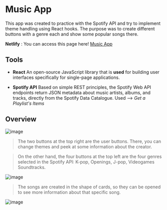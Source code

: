 # Music App

This app was created to practice with the Spotify API and try to implement theme handling using React hooks.
The purpose was to create different buttons with a genre each and show some popular songs there.

**Netlify** : You can access this page here! [Music App](https://isasmusicapp.netlify.app/)

## Tools

- **React** 
 An open-source JavaScript library that is **used** for building user interfaces specifically for single-page applications.
 
 - **Spotify API**
  Based on simple REST principles, the Spotify Web API endpoints return JSON metadata about music artists, albums, and tracks, directly from the Spotify Data Catalogue.
	Used -->  *Get a Playlist's Items*
  
## Overview

![image](https://user-images.githubusercontent.com/66790995/124564156-1286d980-de41-11eb-89d6-9002b9560f7d.png)

> The two buttons at the top right are the user buttons. There, you can change themes and peek at some information about the creator.

> On the other hand, the four buttons at the top left are the four genres selected in the Spotify API: K-pop, Openings, J-pop, Videogames Soundtracks.

![image](https://user-images.githubusercontent.com/66790995/124564347-4104b480-de41-11eb-9b70-2ddc8cf8671c.png)

> The songs are created in the shape of cards, so they can be opened to see more information about that specific song.

![image](https://user-images.githubusercontent.com/66790995/124564448-60034680-de41-11eb-884a-56a223709c71.png)
